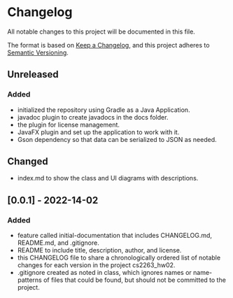 # Changelog
All notable changes to this project will be documented in this file.

The format is based on [Keep a Changelog](https://keepachangelog.com/en/1.0.0/),
and this project adheres to [Semantic Versioning](https://semver.org/spec/v2.0.0.html).

## Unreleased
### Added
- initialized the repository using Gradle as a Java Application.
- javadoc plugin to create javadocs in the docs folder.
- the plugin for license management.
- JavaFX plugin and set up the application to work with it.
- Gson dependency so that data can be serialized to JSON as needed.
## Changed
- index.md to show the class and UI diagrams with descriptions.

## [0.0.1] - 2022-14-02
### Added
- feature called initial-documentation that includes CHANGELOG.md, README.md, and .gitignore.
- README to include title, description, author, and license.
- this CHANGELOG file to share a chronologically ordered list of notable changes for each version in the project cs2263_hw02.
- .gitignore created as noted in class, which ignores names or name-patterns of files that could be found, but should not be committed to the project.